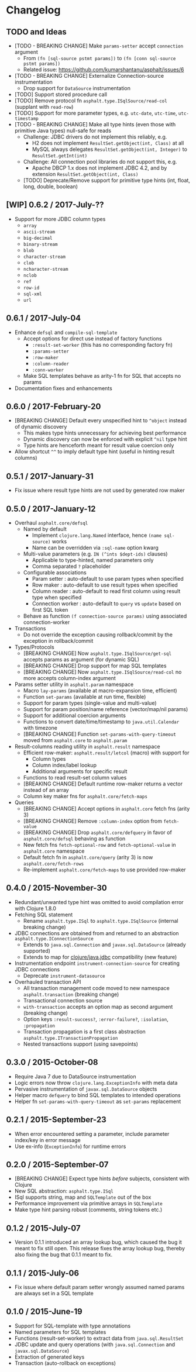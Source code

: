 # Changelog

## TODO and Ideas

* [TODO - BREAKING CHANGE] Make `params-setter` accept `connection` argument
  * From `(fn [sql-source pstmt params])` to `(fn [conn sql-source pstmt params])`
  * Related issue: https://github.com/kumarshantanu/asphalt/issues/6
* [TODO - BREAKING CHANGE] Externalize Connection-source instrumentation
  * Drop support for `DataSource` instrumentation
* [TODO] Support stored procedure call
* [TODO] Remove protocol fn `asphalt.type.ISqlSource/read-col` (supplant with `read-row`)
* [TODO] Support for more parameter types, e.g. `utc-date`, `utc-time`, `utc-timestamp`
* [TODO - BREAKING CHANGE] Make all type hints (even those with primitive Java types) null-safe for reads
  * Challenge: JDBC drivers do not implement this reliably, e.g.
    * H2 does not implement `ResultSet.getObject(int, Class)` at all
    * MySQL always delegates `ResultSet.getObject(int, Integer)` to `ResultSet.getInt(int)`
  * Challenge: All connection pool libraries do not support this, e.g.
    * Apache DBCP 1.x does not implement JDBC 4.2, and by extension `ResultSet.getObject(int, Class)`
  * [TODO] Deprecate/Remove support for primitive type hints (int, float, long, double, boolean)


## [WIP] 0.6.2 / 2017-July-??

* Support for more JDBC column types
  * `array`
  * `ascii-stream`
  * `big-decimal`
  * `binary-stream`
  * `blob`
  * `character-stream`
  * `clob`
  * `ncharacter-stream`
  * `nclob`
  * `ref`
  * `row-id`
  * `sql-xml`
  * `url`


## 0.6.1 / 2017-July-04

* Enhance `defsql` and `compile-sql-template`
  * Accept options for direct use instead of factory functions
    * `:result-set-worker` (this has no corresponding factory fn)
    * `:params-setter`
    * `:row-maker`
    * `:column-reader`
    * `:conn-worker`
  * Make SQL templates behave as arity-1 fn for SQL that accepts no params
* Documentation fixes and enhancements


## 0.6.0 / 2017-February-20

* [BREAKING CHANGE] Default every unspecified hint to `^object` instead of dynamic discovery
  * This makes type hints unnecessary for achieving best performance
  * Dynamic discovery can now be enforced with explicit `^nil` type hint
  * Type hints are henceforth meant for result value coercion only
* Allow shortcut `^^` to imply default type hint (useful in hinting result columns)


## 0.5.1 / 2017-January-31

* Fix issue where result type hints are not used by generated row maker


## 0.5.0 / 2017-January-12

* Overhaul `asphalt.core/defsql`
  * Named by default
    * Implement `clojure.lang.Named` interface, hence `(name sql-source)` works
    * Name can be overridden via `:sql-name` option kwarg
  * Multi-value parameters (e.g. `IN (^ints $dept-ids)` clauses)
    * Applicable to type-hinted, named parameters only
    * Comma separated `?` placeholder
  * Configurable associations
    * Param setter  : auto-default to use param types when specified
    * Row maker     : auto-default to use result types when specified
    * Column reader : auto-default to read first column using result type when specified
    * Connection worker : auto-default to `query` vs `update` based on first SQL token
  * Behave as function `(f connection-source params)` using associated connection-worker
* Transactions
  * Do not override the exception causing rollback/commit by the exception in rollback/commit
* Types/Protocols
  * [BREAKING CHANGE] Now `asphalt.type.ISqlSource/get-sql` accepts params as argument (for dynamic SQL)
  * [BREAKING CHANGE] Drop support for map SQL templates
  * [BREAKING CHANGE] Now `asphalt.type.ISqlSource/read-col` no more accepts column-index argument
* Params setter utility in `asphalt.param` namespace
  * Macro `lay-params` (available at macro-expansion time, efficient)
  * Function `set-params` (available at run time, flexible)
  * Support for param types (single-value and multi-value)
  * Support for param position/name reference (vector/map/nil params)
  * Support for additional coercion arguments
  * Functions to convert date/time/timestamp to `java.util.Calendar` with timezone
  * [BREAKING CHANGE] Function `set-params-with-query-timeout` moved from `asphalt.core` to `asphalt.param`
* Result-columns reading utility in `asphalt.result` namespace
  * Efficient row-maker: `asphalt.result/letcol` (macro) with support for
    * Column types
    * Column index/label lookup
    * Additional arguments for specific result
  * Functions to read result-set column values
  * [BREAKING CHANGE] Default runtime row-maker returns a vector instead of an array
  * Column key maker fns for `asphalt.core/fetch-maps`
* Queries
  * [BREAKING CHANGE] Accept options in `asphalt.core` fetch fns (arity 3)
  * [BREAKING CHANGE] Remove `:column-index` option from `fetch-value`
  * [BREAKING CHANGE] Drop `asphalt.core/defquery` in favor of `asphalt.core/defsql` behaving as function
  * New fetch fns `fetch-optional-row` and `fetch-optional-value` in `asphalt.core` namespace
  * Default fetch fn in `asphalt.core/query` (arity 3) is now `asphalt.core/fetch-rows`
  * Re-implement `asphalt.core/fetch-maps` to use provided row-maker


## 0.4.0 / 2015-November-30

* Redundant/unwanted type hint was omitted to avoid compilation error with Clojure 1.8.0
* Fetching SQL statement
  * Rename `asphalt.type.ISql` to `asphalt.type.ISqlSource` (internal breaking change)
* JDBC connections are obtained from and returned to an abstraction `asphalt.type.IConnectionSource`
  * Extends to `java.sql.Connection` and `javax.sql.DataSource` (already supported)
  * Extends to map for [clojure/java.jdbc](https://github.com/clojure/java.jdbc) compatibility (new feature)
* Instrumentation endpoint `instrument-connection-source` for creating JDBC connections
  * Deprecate `instrument-datasource`
* Overhauled transaction API
  * All transaction management code moved to new namespace `asphalt.transaction` (breaking change)
  * Transactional connection source
  * `with-transaction` accepts an option map as second argument (breaking change)
  * Option keys `:result-success?`, `:error-failure?`, `:isolation`, `:propagation`
  * Transaction propagation is a first class abstraction `asphalt.type.ITransactionPropagation`
  * Nested transactions support (using savepoints)


## 0.3.0 / 2015-October-08

* Require Java 7 due to DataSource instrumentation
* Logic errors now throw `clojure.lang.ExceptionInfo` with meta data
* Pervasive instrumentation of `javax.sql.DataSource` objects
* Helper macro `defquery` to bind SQL templates to intended operations
* Helper fn `set-params-with-query-timeout` as `set-params` replacement


## 0.2.1 / 2015-September-23

* When error encountered setting a parameter, include parameter index/key in error message
* Use ex-info (`ExceptionInfo`) for runtime errors


## 0.2.0 / 2015-September-07

* [BREAKING CHANGE] Expect type hints _before_ subjects, consistent with Clojure
* New SQL abstraction: `asphalt.type.ISql`
* ISql supports string, map and `SQLTemplate` out of the box
* Performance improvement via primitive arrays in `SQLTemplate`
* Make type hint parsing robust (comments, string tokens etc.)


## 0.1.2 / 2015-July-07

* Version 0.1.1 introduced an array lookup bug, which caused the bug it meant to fix still open.
  This release fixes the array lookup bug, thereby also fixing the bug that 0.1.1 meant to fix.


## 0.1.1 / 2015-July-06

* Fix issue where default param setter wrongly assumed named params are always set in a SQL template


## 0.1.0 / 2015-June-19

* Support for SQL-template with type annotations
* Named parameters for SQL templates
* Functions (result-set-worker) to extract data from `java.sql.ResultSet`
* JDBC update and query operations (with `java.sql.Connection` and `javax.sql.DataSource`)
* Extraction of generated keys
* Transaction (auto-rollback on exceptions)
